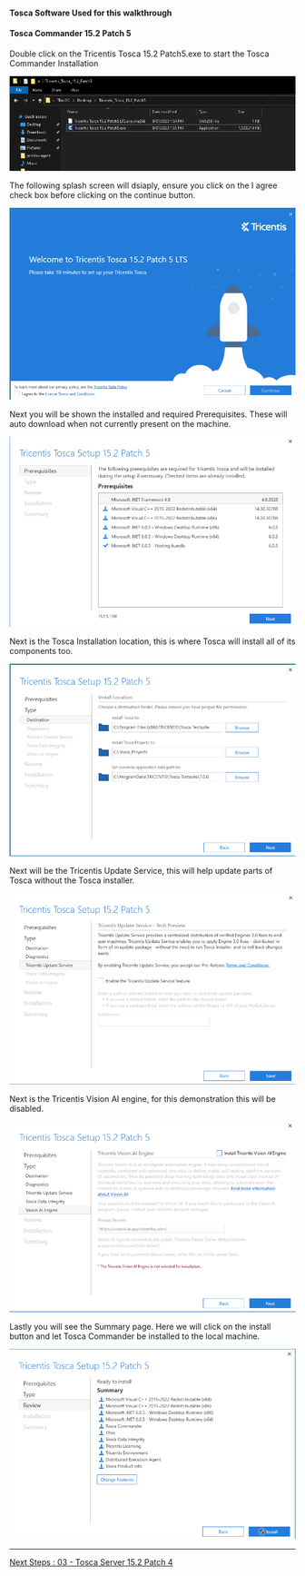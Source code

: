 #### Tosca Software Used for this walkthrough
#### Tosca Commander 15.2 Patch 5

Double click on the Tricentis Tosca 15.2 Patch5.exe to start the Tosca Commander Installation

![](./img/commander.png)

The following splash screen will dsiaply, ensure you click on the I agree check box before clicking on the continue button.

![](./img/commander-splash.png)

Next you will be shown the installed and required Prerequisites. These will auto download when not currently present on the machine.

![](./img/commander-prerequisites.png)

Next is the Tosca Installation location, this is where Tosca will install all of its components too.

![](./img/commander-install-location.png)

Next will be the Tricentis Update Service, this will help update parts of Tosca without the Tosca installer.

![](./img/commander-update-service.png)

Next is the Tricentis Vision AI engine, for this demonstration this will be disabled.

![](./img/commander-vission-ai.png)

Lastly you will see the Summary page. Here we will click on the install button and let Tosca Commander be installed to the local machine.

![](./img/commander-install.png)

---
[Next Steps : 03 - Tosca Server 15.2 Patch 4](03%20-%20Tosca%20Server%2015.2%20Patch%204.md)
